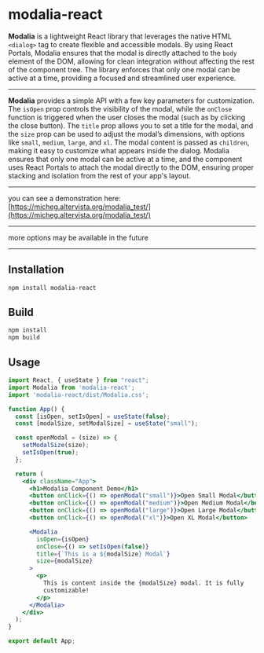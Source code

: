 # modalia-react

**Modalia** is a lightweight React library that leverages the native HTML `<dialog>` tag to create flexible and accessible modals. By using React Portals, Modalia ensures that the modal is directly attached to the `body` element of the DOM, allowing for clean integration without affecting the rest of the component tree. The library enforces that only one modal can be active at a time, providing a focused and streamlined user experience. 

---

**Modalia** provides a simple API with a few key parameters for customization. The `isOpen` prop controls the visibility of the modal, while the `onClose` function is triggered when the user closes the modal (such as by clicking the close button). The `title` prop allows you to set a title for the modal, and the `size` prop can be used to adjust the modal’s dimensions, with options like `small`, `medium`, `large`, and `xl`. The modal content is passed as `children`, making it easy to customize what appears inside the dialog. Modalia ensures that only one modal can be active at a time, and the component uses React Portals to attach the modal directly to the DOM, ensuring proper stacking and isolation from the rest of your app's layout.

---

you can see a demonstration here: [https://micheg.altervista.org/modalia_test/](https://micheg.altervista.org/modalia_test/)

---

more options may be available in the future

---

## Installation

```bash
npm install modalia-react
```

## Build

```bash
npm install
npm build
```

## Usage

```jsx
import React, { useState } from "react";
import Modalia from 'modalia-react';
import 'modalia-react/dist/Modalia.css';

function App() {
  const [isOpen, setIsOpen] = useState(false);
  const [modalSize, setModalSize] = useState("small");

  const openModal = (size) => {
    setModalSize(size);
    setIsOpen(true);
  };

  return (
    <div className="App">
      <h1>Modalia Component Demo</h1>
      <button onClick={() => openModal("small")}>Open Small Modal</button>
      <button onClick={() => openModal("medium")}>Open Medium Modal</button>
      <button onClick={() => openModal("large")}>Open Large Modal</button>
      <button onClick={() => openModal("xl")}>Open XL Modal</button>

      <Modalia
        isOpen={isOpen}
        onClose={() => setIsOpen(false)}
        title={`This is a ${modalSize} Modal`}
        size={modalSize}
      >
        <p>
          This is content inside the {modalSize} modal. It is fully
          customizable!
        </p>
      </Modalia>
    </div>
  );
}

export default App;
```
